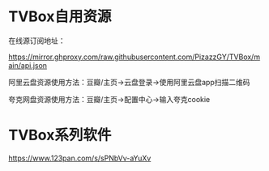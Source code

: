 # TVBox自用资源

在线源订阅地址：

https://mirror.ghproxy.com/raw.githubusercontent.com/PizazzGY/TVBox/main/api.json

阿里云盘资源使用方法：豆瓣/主页→云盘登录→使用阿里云盘app扫描二维码

夸克网盘资源使用方法：豆瓣/主页→配置中心→输入夸克cookie

# TVBox系列软件

https://www.123pan.com/s/sPNbVv-aYuXv
